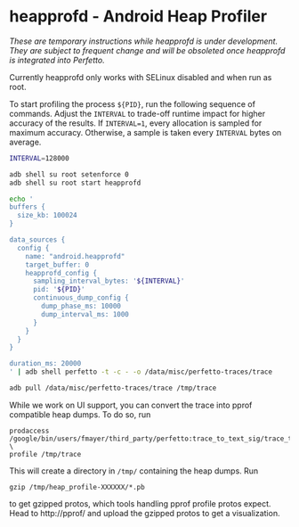 # heapprofd - Android Heap Profiler

_These are temporary instructions while heapprofd is under development. They are
subject to frequent change and will be obsoleted once heapprofd is integrated
into Perfetto._

Currently heapprofd only works with SELinux disabled and when run as root.

To start profiling the process `${PID}`, run the following sequence of commands.
Adjust the `INTERVAL` to trade-off runtime impact for higher accuracy of the
results. If `INTERVAL=1`, every allocation is sampled for maximum accuracy.
Otherwise, a sample is taken every `INTERVAL` bytes on average.

```bash
INTERVAL=128000

adb shell su root setenforce 0
adb shell su root start heapprofd

echo '
buffers {
  size_kb: 100024
}

data_sources {
  config {
    name: "android.heapprofd"
    target_buffer: 0
    heapprofd_config {
      sampling_interval_bytes: '${INTERVAL}'
      pid: '${PID}'
      continuous_dump_config {
        dump_phase_ms: 10000
        dump_interval_ms: 1000
      }
    }
  }
}

duration_ms: 20000
' | adb shell perfetto -t -c - -o /data/misc/perfetto-traces/trace

adb pull /data/misc/perfetto-traces/trace /tmp/trace
```

While we work on UI support, you can convert the trace into pprof compatible
heap dumps. To do so, run

```
prodaccess
/google/bin/users/fmayer/third_party/perfetto:trace_to_text_sig/trace_to_text \
profile /tmp/trace
```

This will create a directory in `/tmp/` containing the heap dumps. Run

```
gzip /tmp/heap_profile-XXXXXX/*.pb
```

to get gzipped protos, which tools handling pprof profile protos expect.
Head to http://pprof/ and upload the gzipped protos to get a visualization.
